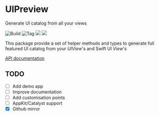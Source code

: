 # UIPreview

Generate UI catalog from all your views

![Build](https://github.com/0111b/UIPreview/workflows/Build/badge.svg)
![Tag](https://img.shields.io/github/v/tag/0111b/UIPreview)
[![](https://img.shields.io/endpoint?url=https%3A%2F%2Fswiftpackageindex.com%2Fapi%2Fpackages%2F0111b%2FUIPreview%2Fbadge%3Ftype%3Dswift-versions)](https://swiftpackageindex.com/0111b/UIPreview)
[![](https://img.shields.io/endpoint?url=https%3A%2F%2Fswiftpackageindex.com%2Fapi%2Fpackages%2F0111b%2FUIPreview%2Fbadge%3Ftype%3Dplatforms)](https://swiftpackageindex.com/0111b/UIPreview)

This package provide a set of helper methods and types to generate full featured UI catalog from your *UIView*'s and Swift UI *View*'s


[API documentation](https://github.com/0111b/UIPreview/wiki)

## TODO ##

- [ ] Add demo app
- [ ] Improve documentation
- [ ] Add customisation points
- [ ] AppKit/Catalyst support
- [x] Github mirror
